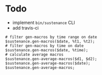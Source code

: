 Todo
====

- implement `bin/sustenance` CLI
- add travis-ci

```perl6
# filter gen-macros by time range on date
$sustenance.gen-macros($date, %t1, %t2);
# filter gen-macros by time on date
$sustenance.gen-macros($date, %time);
# calculate average macros
$sustenance.gen-average-macros($d1, $d2);
$sustenance.gen-average-macros($date);
$sustenance.gen-average-macros;
```
